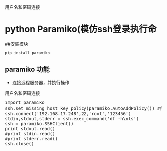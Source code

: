 用户名和密码连接

# python Paramiko(模仿ssh登录执行命

##安装模块

```pip install paramiko```


## paramiko 功能

* 连接远程服务器，并执行操作

用户名和密码连接
<pre>
import paramiko
ssh.set_missing_host_key_policy(paramiko.AutoAddPolicy()) #作用是允许连接不在know_hosts文件中的主机
ssh.connect('192.168.17.248',22,'root','123456')
stdin,stdout,stderr = ssh.exec_command('df -h\nls')
ssh = paramiko.SSHClient()
print stdout.read()
#print stdin.read()
#print stderr.read()
ssh.close()
</pre>

